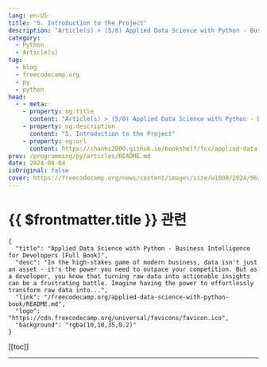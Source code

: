 ```yaml
---
lang: en-US
title: "5. Introduction to the Project"
description: "Article(s) > (5/8) Applied Data Science with Python - Business Intelligence for Developers [Full Book]"
category: 
  - Python
  - Article(s)
tag: 
  - blog
  - freecodecamp.org
  - py
  - python
head:
  - - meta:
    - property: og:title
      content: "Article(s) > (5/8) Applied Data Science with Python - Business Intelligence for Developers [Full Book]"
    - property: og:description
      content: "5. Introduction to the Project"
    - property: og:url
      content: https://chanhi2000.github.io/bookshelf/fcc/applied-data-science-with-python-book/5-introduction-to-the-project.html
prev: /programming/py/articles/README.md
date: 2024-06-04
isOriginal: false
cover: https://freecodecamp.org/news/content/images/size/w1000/2024/06/Applied-Data-Science-with-Python-Cover-Version-2--1-.png
---
```


# {{ $frontmatter.title }} 관련

```component VPCard
{
  "title": "Applied Data Science with Python - Business Intelligence for Developers [Full Book]",
  "desc": "In the high-stakes game of modern business, data isn't just an asset - it's the power you need to outpace your competition. But as a developer, you know that turning raw data into actionable insights can be a frustrating battle. Imagine having the power to effortlessly transform raw data into...",
  "link": "/freecodecamp.org/applied-data-science-with-python-book/README.md",
  "logo": "https://cdn.freecodecamp.org/universal/favicons/favicon.ico",
  "background": "rgba(10,10,35,0.2)"
}
```

[[toc]]

---

<SiteInfo
  name="Applied Data Science with Python - Business Intelligence for Developers [Full Book]"
  desc="In the high-stakes game of modern business, data isn't just an asset - it's the power you need to outpace your competition. But as a developer, you know that turning raw data into actionable insights can be a frustrating battle. Imagine having the power to effortlessly transform raw data into..."
  url="https://freecodecamp.org/news/applied-data-science-with-python-book/"
  logo="https://cdn.freecodecamp.org/universal/favicons/favicon.ico"
  preview="https://freecodecamp.org/news/content/images/size/w1000/2024/06/Applied-Data-Science-with-Python-Cover-Version-2--1-.png"/>

<!-- TODO: 작성 -->

<!-- 
If you're ready to launch a career in data analytics, data science, or software engineering, this project provides hands-on experience to accelerate your journey. 

Leveraging the SuperStore dataset, we'll perform a comprehensive analysis that equips you with techniques applicable across diverse industries. This project emphasizes customer segmentation while building a robust data analysis skillset.

---

## The Problem: Untapped Data Potential

The sheer volume of data available to modern organizations is staggering, yet many lack the expertise to transform this data into actionable insights. This leads to missed opportunities for revenue growth, customer acquisition, and operational efficiency.

80% to 90% of the world's data is unstructured (<a href="https://deep-talk.ai/blog-posts/80-of-the-worlds-data-is-unstructured">Source</a>). Only 27% of executives can say they have a substantial amount of the data being generated from their customers (<a href="https://images.forbes.com/forbesinsights/StudyPDFs/SAS-DataElevatesTheConsumerExperience-REPORT.pdf">Source</a>). The value of the data economy in the EU is predicted to increase to over €550 billion by 2025 (<a href="https://consultancy.uk/news/32191/europes-data-economies-worth-550-billion-by-2025">Source</a>).

---

## The Solution: Strategic Data Analysis with the SuperStore Dataset

In this project, we'll tackle this challenge head-on by conducting a comprehensive exploratory data analysis of the SuperStore dataset. Utilizing **Python** and **Pandas** within the **Google Colab** environment, we'll uncover hidden patterns, trends, and correlations that can inform strategic business decisions. Through this process, you'll learn to:

- **Segment Customers:**  Delve into customer demographics, purchase behavior, and geographic location to identify distinct customer groups and tailor marketing strategies accordingly.
<li>**Analyze Sales Trends:** Uncover seasonal fluctuations, identify top-selling products, and pinpoint areas for potential growth.
<li>**Unpack Geographic Insights:** Examine sales and customer distribution across different regions, identifying potential opportunities for expansion or optimization.
<li>**Assess Product Performance:** Evaluate the success of individual products and product categories, guiding inventory management, marketing efforts, and product development decisions.

---

## Beyond Analysis: Effective Communication

This project goes beyond analysis, teaching you to effectively communicate your findings to stakeholders. You'll learn to visualize data clearly, craft compelling narratives, and present actionable recommendations.

This project will serve as a guided exploration of the SuperStore dataset. By drawing on proven techniques, you'll gain the confidence to apply these skills to diverse data challenges.

We'll delve deeper than simple analysis, exploring customer segmentation's critical role within a broader data-driven strategy. You'll learn to communicate insights effectively for maximum impact.

This project will give you the hands-on experience and foundational tools you need to excel in data analyst, data scientist, and other data-driven roles. 

You'll need a few things before you get started:

- The analysis utilizes the "Superstore Sales Dataset" <a href="https://kaggle.com/datasets/rohitsahoo/sales-forecasting/data">available on Kaggle here</a>.
- For ease of use and to facilitate collaboration, a working copy of the analysis is <a href="https://colab.research.google.com/drive/1dOJO3X33GuDLvn_eb-oFEgbgAofTpwjA?usp=sharing">accessible via Google Colab here</a>.

---

## 5.1 Introduction to the Project

As a developer, you know the power of data. But have you ever harnessed that power to drive real-world business outcomes? The Superstore Analytics Project is your opportunity to do just that. This chapter will help you:

- **Become a Customer Insights Strategist:** Uncover the hidden motivations behind customer behavior. Using Python libraries like Pandas and Scikit-learn, you'll segment customers into actionable groups and identify opportunities for personalized marketing that truly resonates.
- **Pioneer New Markets and Optimize Supply Chains:** Spatial analysis isn't just for maps - it's a powerful tool for identifying high-potential markets and streamlining logistics. Leverage libraries like Folium and NumPy to visualize data and guide strategic expansion decisions.
- **Drive Revenue with High-Value Customer Retention:** The Pareto principle applies to customers too: a small percentage drive a large portion of revenue. Identify these VIPs through data analysis, then develop tailored strategies to maximize their lifetime value.
- **Master the Art of Product Profitability Analysis:** Pandas and Matplotlib/Seaborn will be your allies as you dive into product sales data. Unearth top performers, uncover emerging trends, and make data-driven recommendations to optimize inventory and boost profitability.
- **Elevate Store Performance through Location Intelligence:** GeoPandas and Plotly are your tools for unlocking insights hidden in store location data. Identify underperforming stores, benchmark against high performers, and make targeted recommendations for improvement.
- **Transform Operations through Data-Driven Optimization:** Every step in the customer journey leaves a data trail. Analyze it to identify bottlenecks, streamline processes, and create a frictionless customer experience. Your mastery of Pandas, Seaborn, and network analysis will make you an invaluable asset.

Now let's dive in.

---

## The Superstore Sales Dataset: A Resource for Retail Analysis and Forecasting

This comprehensive dataset offers four years of detailed sales records from a global superstore. It provides a valuable foundation for us to understand customer behavior, optimize operations, and accurately predict future trends.

![Screenshot from the Superstore dataset](https://freecodecamp.org/news/content/images/2024/05/Screenshot-2024-05-09-at-11.11.02.png)

**Dataset Contents:**

- **Granular Sales Data:** Includes order dates, product categories, shipping methods, customer demographics, and sales figures.
- **Time Series Analysis:** Daily data enables the examination of short and long-term sales patterns, along with the influence of seasons, promotions, and other relevant events.
- **User-Friendly Format:** The dataset's structure is clear and well-organized, facilitating analysis for data professionals at various experience levels.

**Potential Applications:**

- **Exploratory Data Analysis (EDA):** Discover patterns within the data, revealing high-demand periods, top products, and customer preferences.
- **Predictive Modeling:** Develop time series forecasting models to anticipate sales with increased precision. This informs decision-making around inventory, resource allocation, and marketing campaigns.
- **Strategic Optimization:** Translate data-driven insights into actions that improve operational efficiency, promotional effectiveness, and overall profitability.

**Dataset Advantages:**

- **Real-World Complexity:** Data mirrors the multifaceted nature of a global retail operation, offering greater realism than simulated datasets.
- **Adaptive to Your Needs:** Supports a range of analytical techniques, from basic trend identification to sophisticated forecasting methodologies.

This dataset can help you learn how to unlock valuable insights from real-world retail data - that's why we're using it here.

---

## Analyzing The Results

### -customer-segmentation-1">Customer Segmentation

<img src="https://freecodecamp.org/news/content/images/2024/05/image-18.png" alt="Image" width="428" height="411" loading="lazy">
*Distribution of Clients - Consumer, Corporate, Home Office*

### -understanding-the-distribution-and-impact-of-customer-segments">Understanding the Distribution and Impact of Customer Segments

The analysis of our SuperStore dataset highlights a pivotal aspect of business strategy—customer segmentation. 

As you can see in the "Distribution of Clients" pie chart above, our customers are divided into three primary categories: Consumer (52.1%), Corporate (30.1%), and Home Office (17.8%). These segments reveal the diversity within our customer base and underscore the need for tailored marketing strategies.

<img src="https://freecodecamp.org/news/content/images/2024/05/image-19.png" alt="Image" width="567" height="455" loading="lazy">
*Sales per Customer Category*

### Aligning Sales Focus with Customer Segmentation

If we explore further into the "Sales per Customer Category" data, we'll find a compelling story. While consumers make up over half of our customer base, they contribute to 50.8% of total sales, closely aligning with their distribution.

Conversely, corporate clients, though only 30.1% of our base, account for a substantial 30.4% of sales. 

Home office clients, despite being the smallest segment, contribute 18.8% of sales, indicating a higher purchase value per transaction compared to their overall presence.

---

## Strategic Marketing Action Plan with Targeted Initiatives

Because our consumer base is very diverse, and each segment demonstrates distinct purchasing behaviors, this means we'll need to create a tailored marketing approach to maximize sales and profitability. 

This strategic plan aims to address the unique needs and preferences of each segment while driving overall business growth.

### Create Segment-Specific Marketing Campaigns

1. **Consumer Segment (Majority):**

Consumers represent the largest segment, offering the greatest potential for high-volume sales through broad-reaching campaigns.

**Objective:** Capture mass market attention and drive high-volume sales.

**Tactics:**

- **Multi-Channel Campaigns:** Utilize TV, radio, print, online advertising, and social media to reach a wide audience.
- **Seasonal Promotions:** Capitalize on holidays and special events with themed campaigns and limited-time offers.
- **Influencer Marketing:** Partner with popular figures for engaging content to create brand awareness and drive conversions.
- **Referral Programs:** Encourage word-of-mouth marketing by offering incentives for customer referrals, leveraging their strong presence.
- **Corporate Clients:** Corporate clients, while a smaller segment, contribute significantly to sales, indicating a higher average order value and the potential for long-term partnerships.

**Objective:** Position as a trusted partner offering scalable, tailored solutions for businesses.

**Tactics:**

- **Content Marketing:** Publish whitepapers, case studies, and thought leadership articles showcasing industry expertise and building credibility.
- **Account-Based Marketing (ABM):** Develop personalized campaigns for high-value accounts, focusing on building relationships and addressing specific pain points.
- **Webinars and Workshops:** Host educational events showcasing products and services tailored for business needs, emphasizing scalability and customization.
- **Trade Shows and Conferences:** Network with potential clients and demonstrate solutions in a professional setting, establishing direct relationships.
- **Home Office Professionals:** Despite being the smallest segment, home office professionals demonstrate a higher purchase value per transaction, indicating a willingness to invest in premium products and services.

**Objective:** Cultivate a premium brand image for remote workers and freelancers.

**Tactics:**

- **Targeted Email Marketing:** Send personalized offers based on browsing/purchase history, catering to individual needs and preferences.
<li>**Social Media Engagement:** Foster community in targeted groups, offering tips and resources to build a loyal following and establish thought leadership.
<li>**Affiliate Marketing:** Partner with relevant blogs and websites to promote products and services, reaching a targeted audience of home office professionals.
<li>**Premium Subscription Service:** Offer exclusive discounts, early access, and personalized support to enhance the value proposition for this discerning segment.

### Optimized Product Offerings

- **Action:** Analyze sales data, feedback, and trends.
- **Outcome:** Tailored product assortments and strategic innovation to meet segment needs, ensuring relevance and maximizing sales potential.

### Customized Loyalty Programs

Loyalty programs can enhance customer retention and lifetime value, but the incentives must be tailored to resonate with each segment's priorities.

- **Consumer Segment:** Offer points-based rewards, exclusive access, personalized offers, and birthday rewards to appeal to their desire for value and recognition.
- **Corporate Clients:** Implement tiered programs with volume discounts, account management, priority support, and customized solutions to cater to their focus on cost-effectiveness and efficiency.
- **Home Office Professionals:** Provide subscription-based programs with personalized discounts, early access to new products, exclusive content, and priority support to cater to their need for convenience and specialized solutions.

### Dynamic Pricing Strategies

Dynamic pricing can optimize profitability by aligning prices with each segment's perceived value and purchasing power.

- **Action:** Implement algorithms considering demand, seasonality, competitor pricing, and customer behavior.
- **Outcome:** Optimized pricing for each segment, maximizing profitability and sales conversions while remaining competitive.

### -predictive-analytics-for-proactive-decision-making">Predictive Analytics for Proactive Decision-Making

Predictive analytics enables data-driven decision-making, allowing for proactive inventory management, targeted marketing campaigns, and personalized customer experiences.

- **Action:** Leverage analytics to forecast buying behavior, identify trends, and personalize offers.
- **Outcome:** Proactive inventory management to avoid stockouts and overstocking, targeted marketing campaigns that resonate with each segment's unique preferences, and enhanced customer experience through personalized recommendations and offers.

The SuperStore dataset analysis unequivocally demonstrates the criticality of customer segmentation for strategic planning and execution. It provides a comprehensive framework to leverage customer insights for optimized business outcomes.

A data-driven approach acknowledging the unique characteristics and preferences of each customer segment is paramount to sustainable growth. This involves tailoring marketing campaigns, product offerings, loyalty programs, and pricing strategies.

By understanding customer behavior and preferences, your organization can:

- **Enhance Engagement:** Develop targeted campaigns addressing specific pain points and aspirations.
- **Improve Satisfaction:** Provide personalized experiences and offerings catering to unique needs.
- **Drive Revenue:** Optimize pricing, product mix, and promotions based on purchasing power and behavior.

Integrating data-driven insights into strategic initiatives enables informed decision-making, resource optimization, and competitive advantage. 

---

## Customer Loyalty

The following analysis seeks to pinpoint the key customer segments within our dataset that significantly influence business outcomes. Our goal is to unearth the characteristics and behaviors of high-value customers, enabling targeted strategies to enhance retention, loyalty, and ultimately drive growth. 

By delving into purchasing patterns, demographics, and engagement metrics, we will uncover hidden opportunities and prioritize actions that maximize customer lifetime value. 

Below you can see the code we'll run and the output it generates:

```py
# Group the data by Customer ID, Customer Name, Segments, and calculate the frequency of orders for each customer
customer_order_frequency = df.groupby(['Customer ID', 'Customer Name', 'Segment'])['Order ID'].count().reset_index()

# Rename the column to represent the frequency of orders
customer_order_frequency.rename(columns={'Order ID': 'Total Orders'}, inplace=True)

# Identify repeat customers (customers with order frequency greater than 1)
repeat_customers = customer_order_frequency[customer_order_frequency['Total Orders'] >= 1]

# Sort "repeat_customers" in descending order based on the "Order Frequency" column
repeat_customers_sorted = repeat_customers.sort_values(by='Total Orders', ascending=False)

# Print the result- the first 10 and reset index
print(repeat_customers_sorted.head(12).reset_index(drop=True))
```

```py
Customer ID        Customer Name      Segment  Total Orders
0     WB-21850        William Brown     Consumer            35
1     PP-18955           Paul Prost  Home Office            34
2     MA-17560         Matt Abelman  Home Office            34
3     JL-15835             John Lee     Consumer            33
4     CK-12205  Chloris Kastensmidt     Consumer            32
5     SV-20365          Seth Vernon     Consumer            32
6     JD-15895     Jonathan Doherty    Corporate            32
7     AP-10915       Arthur Prichep     Consumer            31
8     ZC-21910     Zuschuss Carroll     Consumer            31
9     EP-13915           Emily Phan     Consumer            31
10    LC-16870        Lena Cacioppo     Consumer            30
11    Dp-13240          Dean percer  Home Office            29
```

```py
# Group the data by customer IDs and calculate the total purchase (sales) for each customer
customer_sales = df.groupby(['Customer ID', 'Customer Name', 'Segment'])['Sales'].sum().reset_index()

# Sort the customers based on their total purchase in descending order to identify top spenders
top_spenders = customer_sales.sort_values(by='Sales', ascending=False)

# Print the top-spending customers
print(top_spenders.head(10).reset_index(drop=True)) 

Customer ID       Customer Name      Segment      Sales
0    SM-20320         Sean Miller  Home Office  25043.050
1    TC-20980        Tamara Chand    Corporate  19052.218
2    RB-19360        Raymond Buch     Consumer  15117.339
3    TA-21385        Tom Ashbrook  Home Office  14595.620
4    AB-10105       Adrian Barton     Consumer  14473.571
5    KL-16645        Ken Lonsdale     Consumer  14175.229
6    SC-20095        Sanjit Chand     Consumer  14142.334
7    HL-15040        Hunter Lopez     Consumer  12873.298
8    SE-20110        Sanjit Engle     Consumer  12209.438
9    CC-12370  Christopher Conant     Consumer  12129.07
```

### -understanding-repeat-purchase-behaviors">Understanding Repeat Purchase Behaviors

The repeat purchase behavior of our customers reveals who is coming back and how often. Our analysis shows that certain customers make frequent purchases, highlighting their loyalty and the effectiveness of our engagement strategies. 

For example, William Brown, a consumer, tops the list with 35 orders, indicating high engagement with our offerings.

### -action-points">Action Points:

- **Personalize Communication**: Tailor marketing messages and promotions to the needs and preferences of frequent buyers to maintain their interest and encourage continued patronage.
<li>**Reward Loyalty**: Implement a loyalty program that rewards repeat purchases, thereby increasing customer retention rates.
<li>**Feedback Collection**: Regularly gather feedback from repeat customers to refine product offerings and service delivery.

### Identifying and Nurturing Top Spenders

Assessing who spends the most within our customer segments provides a clear direction for resource allocation in marketing and customer service efforts. 

Sean Miller, from the Home Office segment, has the highest expenditure with over $25,000 spent. This information is crucial for developing targeted strategies that cater to high-value customers.

### Strategic Recommendations:

- **Enhanced Customer Support**: Offer dedicated support and exclusive services to top spenders to enhance their buying experience.
- **Custom Offers**: Create special offers that cater to the unique needs and preferences of the highest spenders to increase their purchase frequency.
- **Strategic Upselling**: Use data-driven insights to identify upselling opportunities tailored to the interests of top spenders.

### Utilizing Data for Targeted Marketing

The detailed breakdown of customer spending and order frequency allows us to segment our marketing efforts more effectively. 

For instance, knowing that home office customers like Sean Miller and Tom Ashbrook are among the top spenders suggests a high potential for targeted marketing campaigns designed to cater to home office setups.

### Implementable Actions:

- **Segment-Specific Campaigns**: Design marketing campaigns that address the specific needs of different segments, such as corporate and home office, enhancing relevance and effectiveness.
- **Data-Driven Product Recommendations**: Leverage data on past purchases to recommend relevant products that meet the evolving needs of our customers.
- **Incentivize Higher Spend**: Introduce tiered pricing strategies that incentivize higher spend, particularly within segments that show a propensity for larger transactions.

### Empowering Strategic Decisions Through Customer Segmentation

Our customer segmentation analysis provides a foundation for making informed, strategic decisions that enhance customer satisfaction and loyalty. By understanding and acting on the behaviors of our customers—identifying who are our most frequent shoppers and top spenders—we can tailor our efforts to maximize impact. 

This approach not only boosts customer loyalty but also drives increased revenue, ensuring our competitive edge in the market.

---

## Popular Mode of Shipment

![Popular Mode of Shipment](https://freecodecamp.org/news/content/images/2024/05/image-20.png)

### Analyzing Shipping Preferences

Our dataset reveals the distribution of shipping preferences among our customers, which is crucial for optimizing logistics and enhancing customer satisfaction. 

The "Popular Mode Of Shipment" pie chart indicates that Standard Class shipping is overwhelmingly preferred, accounting for 59.8% of shipments. This is followed by Second Class at 19.4%, First Class at 15.3%, and Same Day at 5.5%.

### Strategic Implications

The dominance of Standard Class shipping underscores its importance as a reliable and cost-effective option for the majority of our customers. However, the presence of faster options like First Class and Same Day shipping highlights a segment of the market with different priorities—speed and convenience.

This data can drive growth and optimization in several ways:

**Tailored Shipping Options:**

- **Consumers:** Offer a tiered shipping program where Standard Class is the default, but members of the loyalty program receive free shipping on orders over a certain threshold. This incentivizes higher-value purchases while catering to their preference for cost-effectiveness.
- **Corporate Clients:** Introduce a "Corporate Shipping Program" with negotiated rates for bulk orders and expedited shipping options. This could include dedicated account managers for seamless logistics coordination and personalized shipping solutions.
- **Home Office Professionals:** Offer a subscription-based service with free or discounted expedited shipping for a flat monthly fee. This caters to their desire for convenience and reliable delivery.

**Dynamic Pricing:**

- **Peak Season Surcharges:** During peak shopping periods, implement surcharges for expedited shipping to manage demand and allocate resources efficiently.
- **Regional Pricing:** Adjust shipping prices based on the customer's location to account for varying shipping costs and ensure fair pricing.
- **Promotional Discounts:** Offer limited-time discounts on specific shipping methods to stimulate sales and entice customers to try faster options.

**Partnership Opportunities:**

- **Negotiated Rates:** Partner with multiple carriers to secure competitive rates for various shipping methods, ensuring cost-effective options for both SuperStore and its customers.
- **Hybrid Shipping:** Explore partnerships with local delivery services to offer same-day or next-day delivery in select areas, catering to customers who prioritize speed.
- **International Expansion:** Partner with international shipping providers to expand SuperStore's reach and offer global shipping options.

**Operational Efficiency:**

- **Warehouse Optimization:** Analyze shipping data to identify popular products and strategically locate them within the warehouse for faster order fulfillment.
- **Route Optimization:** Utilize route planning software to optimize delivery routes and reduce transportation costs.
- **Packaging Efficiency:** Analyze product dimensions and packaging materials to minimize shipping costs and reduce waste.

**Customer Communication:**

- **Real-Time Tracking:** Integrate shipping tracking tools into the website and customer communication channels to provide real-time updates on order status and estimated delivery times.
- **Proactive Notifications:** Send automated notifications about shipping delays or changes in delivery schedules to manage customer expectations and reduce inquiries.
- **Personalized Recommendations:** Based on past purchase history and shipping preferences, recommend suitable shipping options during checkout to enhance the customer experience.

**Feedback Loop:**

- **Post-Purchase Surveys:** Collect feedback on shipping experiences through post-purchase surveys or email campaigns to identify areas for improvement.
<li>**Online Reviews and Social Media:** Monitor online reviews and social media mentions related to shipping to address concerns and maintain a positive brand image.
<li>**Continuous Improvement:** Regularly analyze feedback data to identify trends and implement changes to enhance shipping services.

---

## -geographical-analysis">Geographical Analysis

A comprehensive geographic analysis reveals a wealth of opportunities for SuperStore to optimize its market penetration and sales strategy across various states and cities. This granular assessment provides actionable insights that will empower the company to concentrate its efforts on high-yield regions, tailor product offerings to local preferences, and unlock hidden pockets of profitability. 

Below is the code that we will run and the output it produces: 

```py
# Customers per state

state = df['State'].value_counts().reset_index()
state = state.rename(columns={'index':'State', 'State':'Number_of_customers'})

print(state.head(20))

# Customers per city

city = df['City'].value_counts().reset_index()
city= city.rename(columns={'index':'City', 'City':'Number_of_customers'})

print(city.head(15))

# Sales per state

# Group the data by state and calculate the total purchases (sales) for each state
state_sales = df.groupby(['State'])['Sales'].sum().reset_index()

# Sort the states based on their total sales in descending order to identify top spenders
top_sales = state_sales.sort_values(by='Sales', ascending=False)

# Print the states
print(top_sales.head(20).reset_index(drop=True))

# Group the data by state and calculate the total purchase (sales) for each city
city_sales = df.groupby(['City'])['Sales'].sum().reset_index()

# Sort the cities based on their sales in descending order to identify top cities
top_city_sales = city_sales.sort_values(by='Sales', ascending=False)

# Print the states
print(top_city_sales.head(20).reset_index(drop=True))

state_city_sales = df.groupby(['State','City'])['Sales'].sum().reset_index()

print(state_city_sales.head(20))
```

```py
 Number_of_customers  count
0           California   1946
1             New York   1097
2                Texas    973
3         Pennsylvania    582
4           Washington    504
5             Illinois    483
6                 Ohio    454
7              Florida    373
8             Michigan    253
9       North Carolina    247
10            Virginia    224
11             Arizona    223
12           Tennessee    183
13            Colorado    179
14             Georgia    177
15            Kentucky    137
16             Indiana    135
17       Massachusetts    135
18              Oregon    122
19          New Jersey    122

 Number_of_customers  count
0        New York City    891
1          Los Angeles    728
2         Philadelphia    532
3        San Francisco    500
4              Seattle    426
5              Houston    374
6              Chicago    308
7             Columbus    221
8            San Diego    170
9          Springfield    161
10              Dallas    156
11        Jacksonville    125
12             Detroit    115
13              Newark     92
14             Jackson     82

       State        Sales
0       California  446306.4635
1         New York  306361.1470
2            Texas  168572.5322
3       Washington  135206.8500
4     Pennsylvania  116276.6500
5          Florida   88436.5320
6         Illinois   79236.5170
7         Michigan   76136.0740
8             Ohio   75130.3500
9         Virginia   70636.7200
10  North Carolina   55165.9640
11         Indiana   48718.4000
12         Georgia   48219.1100
13        Kentucky   36458.3900
14         Arizona   35272.6570
15      New Jersey   34610.9720
16        Colorado   31841.5980
17       Wisconsin   31173.4300
18       Tennessee   30661.8730
19       Minnesota   29863.1500

 City        Sales
0   New York City  252462.5470
1     Los Angeles  173420.1810
2         Seattle  116106.3220
3   San Francisco  109041.1200
4    Philadelphia  108841.7490
5         Houston   63956.1428
6         Chicago   47820.1330
7       San Diego   47521.0290
8    Jacksonville   44713.1830
9         Detroit   42446.9440
10    Springfield   41827.8100
11       Columbus   38662.5630
12         Newark   28448.0490
13       Columbia   25283.3240
14        Jackson   24963.8580
15      Lafayette   24944.2800
16    San Antonio   21843.5280
17     Burlington   21668.0820
18      Arlington   20214.5320
19         Dallas   20127.9482

  State           City      Sales
0   Alabama         Auburn   1766.830
1   Alabama        Decatur   3374.820
2   Alabama       Florence   1997.350
3   Alabama         Hoover    525.850
4   Alabama     Huntsville   2484.370
5   Alabama         Mobile   5462.990
6   Alabama     Montgomery   3722.730
7   Alabama     Tuscaloosa    175.700
8   Arizona       Avondale    946.808
9   Arizona  Bullhead City     22.288
10  Arizona       Chandler   1067.403
11  Arizona        Gilbert   4172.382
12  Arizona       Glendale   2917.865
13  Arizona           Mesa   4037.740
14  Arizona         Peoria   1341.352
15  Arizona        Phoenix  11000.257
16  Arizona     Scottsdale   1466.307
17  Arizona   Sierra Vista     76.072
18  Arizona          Tempe   1070.302
19  Arizona         Tucson   6313.016
```

Now let's dig into this data a bit more:

### State-Level Analysis: Beyond the Obvious

While California boasts the largest customer base, the data reveals a nuanced landscape where success isn't solely determined by sheer numbers. 

New York's higher sales per customer, despite a smaller customer base, suggest a lucrative market with a preference for premium products or larger order quantities. 

Texas, while ranking third in customer count, emerges as a burgeoning market with significant untapped potential due to its large population and thriving economy. 

Washington and Pennsylvania, though smaller in customer base, exhibit robust sales figures, hinting at untapped potential that could be unlocked through targeted marketing and increased brand visibility.

**Strategic Recommendations:**

- **High-Growth Regions:** Prioritize Texas, Washington, and Pennsylvania for expansion. Consider allocating additional resources to marketing campaigns, expanding distribution networks, and tailoring product offerings to local preferences.
- **High-Value Markets:** New York presents an opportunity to cultivate a loyal customer base with a penchant for premium products. Consider introducing exclusive product lines, loyalty programs with high-value rewards, and personalized shopping experiences.
- **Maximizing Market Share:** In California, focus on increasing customer engagement and average order value through targeted promotions, personalized recommendations, and data-driven upselling strategies.

### City-Level Analysis: Pinpointing Urban Opportunities

Drilling down to the city level reveals even more granular insights into customer behavior and preferences. 

While New York City leads in both customer count and total sales, cities like Los Angeles and Seattle demonstrate impressive sales figures despite smaller customer bases, indicating a high-value segment with a willingness to spend. 

Surprisingly, metropolitan areas like Houston and Chicago, with their sizeable populations, present significant untapped potential due to underperforming sales figures.

**Strategic Recommendations:**

- **Targeted Urban Campaigns:** Launch hyper-targeted campaigns in Houston and Chicago, emphasizing brand awareness, local partnerships, and product assortments tailored to the unique preferences of each city.
- **Market Expansion:** Capitalize on the affluent customer base in Seattle and Los Angeles by introducing premium product lines, expanding service offerings, and hosting exclusive events to foster loyalty and drive repeat business.
- **Loyalty Enhancement:** Focus on retention strategies in New York City, such as personalized loyalty programs, exclusive events, and concierge services, to maintain and strengthen relationships with high-value customers.

### -granular-insights-hidden-gems-within-states">Granular Insights: Hidden Gems Within States

A more detailed analysis reveals hidden pockets of profitability within individual states. For instance, Arizona boasts cities like Phoenix and Tucson that significantly contribute to overall sales, highlighting the importance of understanding local dynamics within each state.

**Strategic Recommendations:**

- **Hyperlocal Marketing:** Tailor marketing campaigns to specific cities within each state, leveraging local insights, cultural nuances, and community partnerships to maximize engagement and drive conversions.
- **Localized Product Assortment:** Optimize product offerings in each city based on local demand and preferences, ensuring the most relevant and appealing products are readily available.
- **Data-Driven Expansion:** Utilize data analytics to identify untapped markets within high-potential states, enabling strategic expansion into specific cities where the brand can resonate with local audiences.

By adopting a granular, data-driven approach to geographic analysis, SuperStore can unlock new avenues for growth, optimize its market penetration, and achieve sustained profitability across diverse regions. 

The key lies in understanding the unique characteristics and preferences of each market and tailoring strategies accordingly. This will not only drive sales but also foster strong customer relationships and brand loyalty, positioning SuperStore as a market leader that truly understands and caters to the needs of its diverse customer base.

---

## Product Category Analysis

![Top Product Categories Based on Sales](https://freecodecamp.org/news/content/images/2024/05/image-21.png)

![Top Product Categories Based on Sales](https://freecodecamp.org/news/content/images/2024/05/image-22.png)

Now we'll discover which products are truly driving revenue, where your profit margins shine, and which categories are ripe for strategic investment. 

Below is the code that we will run and the output it produces: 

```py
## Product Analysis

### Product Category Analysis

- Investigate the sales performance of different product

# Types of products in the Stores

products = df['Category'].unique()
print(products)

product_subcategory = df['Sub-Category'].unique()
print(product_subcategory)

# Types of sub category

product_subcategory = df['Sub-Category'].nunique()
print(product_subcategory)

# Group the data by product category and how many sub-category it has
subcategory_count = df.groupby('Category')['Sub-Category'].nunique().reset_index()
# sort by ascending order
subcategory_count = subcategory_count.sort_values(by='Sub-Category', ascending=False)
# Print the states
print(subcategory_count)

subcategory_count_sales = df.groupby(['Category','Sub-Category'])['Sales'].sum().reset_index()

print(subcategory_count_sales)

# Group the data by product category versus the sales from each product category
product_category = df.groupby(['Category'])['Sales'].sum().reset_index()

# Sort the product category in their descending order and identify top product category
top_product_category = product_category.sort_values(by='Sales', ascending=False)

# Print the states
print(top_product_category.reset_index(drop=True))

# Plotting a pie chart
plt.pie(top_product_category['Sales'], labels=top_product_category['Category'], autopct='%1.1f%%')

# set the labels of the pie chart
plt.title('Top Product Categories Based on Sales')

plt.show()

# Group the data by product sub category versus the sales
product_subcategory = df.groupby(['Sub-Category'])['Sales'].sum().reset_index()

# Sort the product category in their descending order and identify top product category
top_product_subcategory = product_subcategory.sort_values(by='Sales', ascending=False)

# Print the states
print(top_product_subcategory.reset_index(drop=True))

top_product_subcategory = top_product_subcategory.sort_values(by='Sales', ascending=True)

# Ploting a bar graph

plt.barh(top_product_subcategory['Sub-Category'], top_product_subcategory['Sales'])

# Labels
plt.title('Top Product Categories Based on Sales')
plt.xlabel('Product Sub-Category')
plt.ylabel('Total Sales')
plt.xticks(rotation=0)

plt.show()
```
### Sales Distribution: A Balanced Portfolio with a Technological Tilt

The product portfolio demonstrates a balanced distribution across three primary categories: Technology (36.6%), Furniture (32.2%), and Office Supplies (31.2%). This near-equal distribution signifies a diverse customer base with varied needs. 

However, the slight dominance of technology products indicates a potential growth trajectory in this sector, aligning with current market trends and consumer preferences.

### Sub-Category Spotlight: Identifying Stars and Hidden Gems

Drilling down into sub-categories unveils a more nuanced picture:

- **Star Performers:** Phones and Chairs emerge as the undeniable champions, boasting the highest gross sales. This signals a robust market demand and potentially healthy profit margins, warranting a strategic focus on inventory management, marketing initiatives, and supplier relationships.
- **Mid-Tier Contenders:** Storage, Tables, and Accessories exhibit substantial sales, although not reaching the top echelons. These categories present opportunities for targeted promotions, bundled offers, and cross-selling strategies to elevate their performance and capture a larger market share.
- **Dormant Potential:** Fasteners, Labels, and Envelopes linger at the lower end of the spectrum, representing a smaller share of sales. While these items may be perceived as ancillary, they offer potential for growth through aggressive marketing, creative bundling with higher-demand products, or strategic re-evaluation of their role in the product mix.

### Strategic Roadmap: From Insights to Actionable Strategies

- **High-Value Focus:** Prioritize inventory allocation and marketing resources for top-performing sub-categories like Phones and Chairs. Explore strategic partnerships with suppliers to secure volume discounts and ensure consistent stock availability.
- **Mid-Tier Boost:** Implement targeted promotions, cross-selling strategies, and bundled offers for Storage, Tables, and Accessories to stimulate demand and increase average order value.
- **Dormant Potential Activation:** Conduct comprehensive market research to understand the factors influencing low demand for Fasteners, Labels, and Envelopes. Consider adjusting pricing strategies, featuring these products more prominently in marketing materials, or utilizing them as promotional items to drive traffic and increase basket size.

### Leveraging Data for Precision Marketing and Continuous Improvement

- **Targeted Campaigns:** Utilize customer purchase data to segment customers effectively and create personalized marketing campaigns that resonate with their specific needs and preferences.
- **Dynamic Pricing:** Implement dynamic pricing models for high-demand items like Phones, leveraging fluctuations in demand to maximize profitability without alienating customers.
- **Feedback Loop:** Establish a robust mechanism for gathering and analyzing customer feedback, particularly for top-selling and underperforming products. This iterative process allows for continuous improvement and ensures product offerings remain aligned with evolving customer expectations.

This comprehensive product category analysis serves as a compass, guiding SuperStore towards a more refined and profitable product strategy. By embracing data-driven insights and implementing targeted actions, the company can capitalize on high-growth opportunities, optimize inventory management, and foster a deeper understanding of customer preferences. 

This strategic approach will not only maximize short-term revenue but also cultivate long-term customer loyalty and sustained growth in an ever-evolving market.

---

## Sales Analysis

Analyzing our sales data over several years provides a clear trajectory of growth and helps us understand seasonal fluctuations that affect our business. This analysis is essential for strategic planning, resource allocation, and performance forecasting. 

### Yearly Sales Analysis (2014-2018): Capitalizing on Growth and Navigating Fluctuations

![Yearly Sales from 2014 to 2019](https://freecodecamp.org/news/content/images/2024/05/image-24.png)

The consistent sales growth from 2014 to 2018, with a temporary dip in 2016, presents a valuable opportunity for strategic refinement and growth acceleration.

**Actionable Insights:**

- **2016 Sales Dip:** Conduct a thorough analysis of internal and external factors that contributed to the 2016 sales decline. This could involve scrutinizing market trends, competitor activity, internal operational challenges, or pricing strategies. Identifying the root causes will equip SuperStore with valuable knowledge to mitigate future risks.
- **Growth Post-2016:** Pinpoint the specific strategies implemented after 2016 that fueled the subsequent recovery and growth. This might entail analyzing marketing campaigns, product launches, customer acquisition strategies, or operational improvements. By understanding what worked well, SuperStore can double down on these successful initiatives.

**Strategic Initiatives:**

- **Reinforce Successful Strategies:** Amplify the impact of proven strategies by allocating additional resources, refining their execution, and scaling them to reach a wider audience. This could involve expanding marketing campaigns to new channels, investing in product development, or strengthening customer service.
- **Develop Contingency Plans:** Create a comprehensive plan to address potential market fluctuations or unforeseen challenges. This might include diversifying product offerings, exploring new market segments, or establishing financial reserves to weather temporary downturns.
- **Continuous Monitoring and Adaptation:** Establish a system for ongoing monitoring of sales performance, market trends, and competitor activities. By staying agile and adapting quickly to changing conditions, SuperStore can maintain its growth trajectory and proactively address potential risks.

By proactively addressing the insights gleaned from this yearly sales analysis, SuperStore can not only sustain its current growth trajectory but also fortify its resilience against future market fluctuations, ensuring continued success in the years to come.

### Company Sales Analysis: Charting Growth and Uncovering Seasonal Patterns

![Total Sales by Month from 2018 - 2019](https://freecodecamp.org/news/content/images/2024/05/image-26.png)

The following analysis of SuperStore's total sales by month from 2014 to 2019 reveals a consistent upward trajectory, punctuated by seasonal fluctuations. This comprehensive view offers invaluable insights into the company's growth patterns and potential areas for optimization.

Key Observations:

- **Steady Growth:** SuperStore has experienced a steady increase in total sales over the six-year period, reflecting positive business momentum and a growing customer base.
- **Seasonal Fluctuations:** Sales exhibit distinct peaks and valleys throughout the year, with the highest sales typically occurring in November and December, coinciding with holiday shopping seasons. Conversely, sales tend to dip in the first quarter of each year.
- **Accelerated Growth in Later Years:** The rate of sales growth appears to accelerate in the later years, particularly in 2018 and 2019, suggesting successful strategic initiatives or favorable market conditions.

Actionable Insights:

- **Capitalize on Peak Seasons:** Double down on marketing and promotional efforts during peak seasons to maximize revenue and capture a larger market share. Consider offering special discounts, bundles, or limited-time promotions to incentivize purchases.
- **Mitigate Seasonal Dips:** Develop strategies to address the sales dip in the first quarter. This could involve introducing new products or services tailored to off-season demand, offering incentives for early purchases, or focusing on customer retention and loyalty programs.
- **Sustain Growth Momentum:** Analyze the factors driving accelerated growth in recent years and replicate successful strategies. This could entail expanding into new markets, investing in product innovation, or optimizing marketing campaigns.
- **Inventory Optimization:** Utilize sales data to forecast demand accurately and adjust inventory levels accordingly, ensuring sufficient stock during peak seasons and minimizing excess inventory during slower periods.
- **Data-Driven Promotions:** Leverage historical sales data to create targeted promotions that align with seasonal trends and customer preferences.

By meticulously examining the total sales by month and implementing these data-driven strategies, SuperStore can harness its growth potential, optimize its operations, and maintain a competitive edge in the market. This analysis empowers the company to make informed decisions that will drive continued success in the years to come.

---

## -sales-trends-1">Sales Trends

The following analysis meticulously examines SuperStore's sales data across monthly, quarterly, and yearly intervals. 

By visualizing and dissecting these temporal trends, we aim to extract actionable insights that will inform strategic decision-making, optimize sales cycles, and unlock untapped growth potential. This comprehensive assessment serves as a compass, guiding the company towards sustained revenue enhancement and a deeper understanding of the factors influencing sales performance.

![Monthly Sales Trend from Jan 2015 to Jan 2018](https://freecodecamp.org/news/content/images/2024/05/image-27.png)

### Monthly Sales Trends: Seasonality as a Strategic Lever

The monthly sales data reveals a clear seasonal pattern, with a pronounced peak in November and December, coinciding with the holiday shopping frenzy. This peak presents a golden opportunity for SuperStore to maximize revenue through targeted campaigns, promotions, and limited-time offers.

Conversely, the first quarter of each year consistently experiences a dip in sales. This predictable lull can be proactively addressed through several strategies:

- **Off-Season Product Launches:** Introduce new products or services that cater specifically to customer needs during this period, such as winter clearance sales or promotions for back-to-school essentials.
- **Early Bird Incentives:** Incentivize early purchases through discounts, loyalty rewards, or exclusive access to new products, stimulating demand during traditionally slower months.
- **Customer Retention Focus:** Shift focus towards retaining existing customers through loyalty programs, personalized communication, and exceptional customer service, ensuring a steady stream of revenue even during off-peak periods.

### Quarterly Sales Trends: Aligning Strategy with Seasonal Rhythms

The quarterly sales data mirrors the monthly trends, highlighting the significance of Q4 (holiday season) for revenue generation and Q1 as a period for strategic adjustments. To optimize performance, SuperStore can:

- **Product Category Analysis:** Analyze sales data by product category on a quarterly basis to identify seasonal trends. This enables the tailoring of product offerings and marketing campaigns to specific quarters, ensuring maximum relevance and appeal.
<li>**Inventory Optimization:** Forecast demand accurately based on historical quarterly data to avoid stockouts during peak seasons and overstocking during slower periods, thus optimizing inventory management and minimizing costs.

### Yearly Sales Trends: Sustaining Growth and Mitigating Risks

The overall upward trajectory of sales over the years signifies sustained business growth, with a notable acceleration in 2018 and 2019. To maintain this momentum, SuperStore can:

- **Deep Dive into Growth Drivers:** Conduct a comprehensive analysis of the factors contributing to accelerated growth, such as new product launches, market expansion, or successful marketing initiatives. Replicating these successes can further propel the company's upward trajectory.
<li>**Continuous Optimization:** Implement data-driven strategies to refine marketing campaigns, enhance customer experiences, and streamline operations. By continuously monitoring key performance indicators (KPIs) and adapting to market dynamics, SuperStore can ensure continued growth and profitability.
<li>**Risk Mitigation:** Develop contingency plans to address potential risks and unforeseen challenges, such as economic downturns or shifts in consumer behavior. This could involve diversifying revenue streams, expanding into new markets, or building financial reserves to weather turbulent periods.

The sales trends analysis paints a vivid picture of SuperStore's growth trajectory and seasonal fluctuations. By leveraging these insights and implementing proactive strategies, the company can optimize its operations, capitalize on seasonal opportunities, and navigate challenges with agility. This data-driven approach ensures that SuperStore remains not only responsive to market dynamics but also well-positioned for sustained growth and continued success in the years to come.

---

## Total Sales by U.S. State

<img src="https://freecodecamp.org/news/content/images/2024/05/image-28.png" alt="Image" width="880" height="362" loading="lazy">
*The choropleth map of the total sales by U.S. State*

The choropleth map of the United States provides a vivid illustration of total sales distribution by state, revealing significant variances in market performance across the country. This geographical visualization is instrumental for identifying key markets, underperformers, and potential growth opportunities.

### High-Performance States

The map highlights California, Texas, and New York as the top-performing states with the highest sales volumes, marked by deeper shades. These states, known for their large populations and robust economies, naturally present lucrative markets for our products.

- **California**: Stands out as the highest revenue generator, suggesting strong market penetration and customer engagement.
- **New York and Texas**: Follow closely, indicating well-established markets with considerable consumer spending.

### -mid-level-and-emerging-markets">Mid-Level and Emerging Markets

States such as Florida and Illinois are depicted in mid-range colors, indicating moderate sales volumes. These regions hold potential for growth and may benefit from targeted marketing strategies and increased distribution efforts.

- **Florida**: Shows potential as an emerging market that could be tapped more effectively through localized marketing campaigns and possibly expanding the distribution network.
- **Illinois**: Suggests a stable market presence that could be enhanced by exploring consumer preferences and adjusting product offerings to better meet local demands.

### Lower Sales Regions

The map also identifies several states, particularly in the central and mountain regions, where sales are relatively low. These areas require a strategic approach to determine whether the low sales are due to poor market penetration, lack of consumer awareness, or other factors.

- **Central and Mountain States**: Such as Montana, Wyoming, and the Dakotas, show minimal sales, which could be addressed by investigating local market conditions and possibly increasing marketing efforts.

### Strategic Implications

The geographic sales analysis reveals a diverse landscape with distinct opportunities and challenges across various regions. By leveraging these insights and implementing a multi-pronged strategic approach, SuperStore can optimize its market penetration and sales performance.

### -high-performance-states-sustained-dominance-and-strategic-expansion">High-Performance States: Sustained Dominance and Strategic Expansion

In high-performing states like California, New York, and Texas, where SuperStore has already established a strong foothold, the focus shifts towards sustaining dominance and exploring avenues for further growth.

**Actionable Strategies:**

1. **Invest in Customer Retention:** Implement loyalty programs, personalized offers, and exceptional customer service to maintain and strengthen relationships with existing customers, ensuring repeat business and positive word-of-mouth.
2. **Expand Product Lines:** Introduce new product lines or variations that cater to the specific preferences and demographics of these high-value markets, tapping into unmet needs and increasing average order value.
3. **Vertical Integration:** Explore opportunities for vertical integration within the supply chain to reduce costs, improve efficiency, and enhance control over product quality and distribution.
4. **Horizontal Expansion:** Consider acquiring or partnering with complementary businesses in these regions to expand market reach, access new customer segments, and diversify revenue streams.

### -mid-level-states-targeted-growth-and-market-penetration">Mid-Level States: Targeted Growth and Market Penetration

States like Florida and Illinois represent promising markets with moderate sales volumes and untapped potential. A targeted approach is necessary to increase brand visibility and drive customer engagement.

**Actionable Strategies:**

1. **Localized Marketing Campaigns:** Develop marketing campaigns tailored to the specific preferences and demographics of each state. Leverage local influencers, community partnerships, and regional events to create a sense of connection and resonance with the target audience.
2. **Competitive Analysis:** Conduct a thorough analysis of the competitive landscape in these states to identify gaps in the market and differentiate SuperStore's offerings. Focus on unique value propositions and competitive pricing to attract new customers.
3. **Distribution Channel Optimization:** Evaluate and optimize distribution channels to ensure efficient product delivery and availability across all retail locations and online platforms.
4. **Customer Feedback Loop:** Establish a mechanism for gathering and analyzing customer feedback to understand regional preferences, identify areas for improvement, and tailor product offerings to meet specific needs.

### -underperforming-markets-strategic-assessment-and-targeted-interventions">Underperforming Markets: Strategic Assessment and Targeted Interventions

States with low sales volumes, particularly those in the central and mountain regions, require a nuanced approach to understand the root causes of underperformance and develop targeted interventions.

**Actionable Strategies:**

1. **Market Research:** Conduct in-depth market research to identify barriers to entry or performance, including competitor analysis, consumer behavior studies, and assessments of local economic conditions.
2. **Strategic Partnerships:** Explore partnerships with local businesses or distributors to expand market reach, leverage existing networks, and gain insights into regional nuances.
3. **Localized Promotions:** Launch targeted promotions and discounts to raise brand awareness and incentivize trial purchases.
4. **Product Localization:** Consider adapting product lines or services to meet the unique needs and preferences of consumers in these regions.

By embracing a data-driven approach to geographic analysis and implementing these targeted strategies, SuperStore can optimize its sales performance across all U.S. states. 

This involves a combination of reinforcing success in high-performing areas, accelerating growth in mid-level markets, and strategically addressing challenges in underperforming regions. 

The ultimate goal is to create a sustainable growth trajectory that leverages the strengths of each market while mitigating risks and maximizing profitability across the entire United States.
-->

